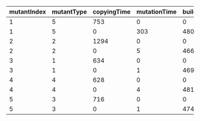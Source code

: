 mutantIndex | mutantType | copyingTime | mutationTime | buildingTime | isEqu | isDup | dupID | itCompiles
---|---|---|---|---|---|---|---|---
1 | 5 | 753 | 0 | 0 | 0 | 0 | -1 | 0
1 | 5 | 0 | 303 | 4806 | 0 | 0 | -1 | 1
2 | 2 | 1294 | 0 | 0 | 0 | 0 | -1 | 0
2 | 2 | 0 | 5 | 4665 | 0 | 0 | -1 | 1
3 | 1 | 634 | 0 | 0 | 0 | 0 | -1 | 0
3 | 1 | 0 | 1 | 4695 | 0 | 0 | -1 | 1
4 | 4 | 628 | 0 | 0 | 0 | 0 | -1 | 0
4 | 4 | 0 | 4 | 4815 | 0 | 0 | -1 | 1
5 | 3 | 716 | 0 | 0 | 0 | 0 | -1 | 0
5 | 3 | 0 | 1 | 4741 | 0 | 0 | -1 | 1
